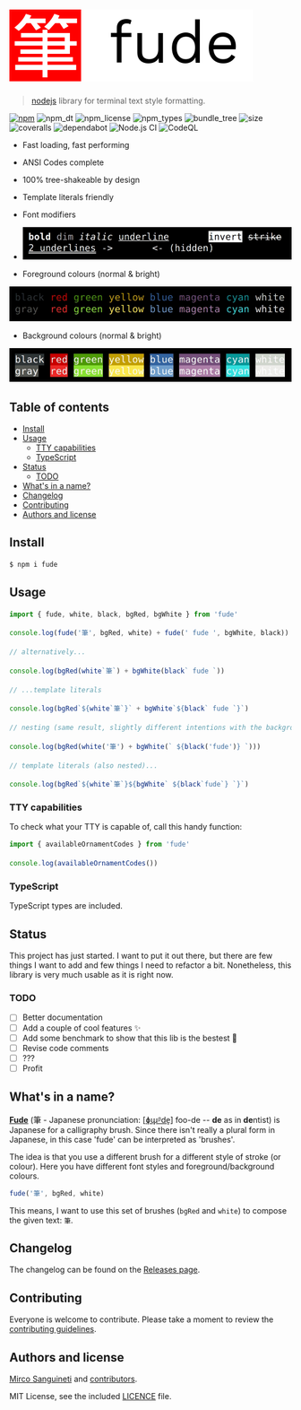 # ![fude](media/fude-logo.png) <!-- omit in toc -->

> [nodejs][nodejs] library for terminal text style formatting.

[![npm](https://badgen.net/npm/v/fude)](https://npmjs.com/fude)
![npm_dt](https://badgen.net/npm/dt/fude)
![npm_license](https://badgen.net/npm/license/fude)
![npm_types](https://badgen.net/npm/types/fude)
![bundle_tree](https://badgen.net/bundlephobia/tree-shaking/fude)
![size](https://badgen.net/packagephobia/install/fude)
![coveralls](https://badgen.net/coveralls/c/github/msanguineti/fude/main)
![dependabot](https://badgen.net/github/dependabot/msanguineti/fude)
![Node.js CI](https://github.com/msanguineti/fude/workflows/Node.js%20CI/badge.svg)
![CodeQL](https://github.com/msanguineti/fude/workflows/CodeQL/badge.svg)

- Fast loading, fast performing
- ANSI Codes complete
- 100% tree-shakeable by design
- Template literals friendly
- Font modifiers
- ![ornaments](media/text_ornaments.gif)

- Foreground colours (normal & bright)

![fg_colours](media/foreground_colours.png)

- Background colours (normal & bright)

![bg_colours](media/background_colours.png)

## Table of contents <!-- omit in toc -->

- [Install](#install)
- [Usage](#usage)
  - [TTY capabilities](#tty-capabilities)
  - [TypeScript](#typescript)
- [Status](#status)
  - [TODO](#todo)
- [What's in a name?](#whats-in-a-name)
- [Changelog](#changelog)
- [Contributing](#contributing)
- [Authors and license](#authors-and-license)

## Install

```sh
$ npm i fude
```

## Usage

```js
import { fude, white, black, bgRed, bgWhite } from 'fude'

console.log(fude('筆', bgRed, white) + fude(' fude ', bgWhite, black))

// alternatively...

console.log(bgRed(white`筆`) + bgWhite(black` fude `))

// ...template literals

console.log(bgRed`${white`筆`}` + bgWhite`${black` fude `}`)

// nesting (same result, slightly different intentions with the backgrounds)...

console.log(bgRed(white('筆') + bgWhite(` ${black('fude')} `)))

// template literals (also nested)...

console.log(bgRed`${white`筆`}${bgWhite` ${black`fude`} `}`)
```

### TTY capabilities

To check what your TTY is capable of, call this handy function:

```js
import { availableOrnamentCodes } from 'fude'

console.log(availableOrnamentCodes())
```

### TypeScript

TypeScript types are included.

## Status

This project has just started. I want to put it out there, but there are few things I want to add and few things I need to refactor a bit. Nonetheless, this library is very much usable as it is right now.

### TODO

- [ ] Better documentation
- [ ] Add a couple of cool features ✨
- [ ] Add some benchmark to show that this lib is the bestest :unicorn:
- [ ] Revise code comments
- [ ] ???
- [ ] Profit

## What's in a name?

[**Fude**](https://en.wikipedia.org/wiki/Ink_brush) (筆 - Japanese pronunciation: [[ɸɯ̟ᵝde̞](https://en.wikipedia.org/wiki/Help:IPA/Japanese)] foo-de -- **de** as in **de**ntist) is Japanese for a calligraphy brush. Since there isn't really a plural form in Japanese, in this case 'fude' can be interpreted as 'brushes'.

The idea is that you use a different brush for a different style of stroke (or colour). Here you have different font styles and foreground/background colours.

```js
fude('筆', bgRed, white)
```

This means, I want to use this set of brushes (`bgRed` and `white`) to compose the given text: `筆`.

## Changelog

The changelog can be found on the [Releases page][releases].

## Contributing

Everyone is welcome to contribute. Please take a moment to review the [contributing guidelines](Contributing.md).

## Authors and license

[Mirco Sanguineti](https://github.com/msanguineti/) and [contributors][contributors].

MIT License, see the included [LICENCE](LICENCE) file.

[nodejs]: https://nodejs.org
[home]: https://github.com/msanguineti/fude
[contributors]: https://github.com/msanguineti/fude/graphs/contributors
[releases]: https://github.com/msanguineti/fude/releases
[wiki]: https://en.wikipedia.org/wiki/Ink_brush
